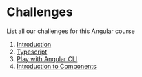 # Challenges

List all our challenges for this Angular course

1. [Introduction](./01%20-%20Introduction.md)
2. [Typescript](./02%20-%20TypeScript.md)
3. [Play with Angular CLI](./03%20-%20Play%20with%20Angular%20CLI.md)
4. [Introduction to Components](./04%20-%20Introduction%20to%20components.md)